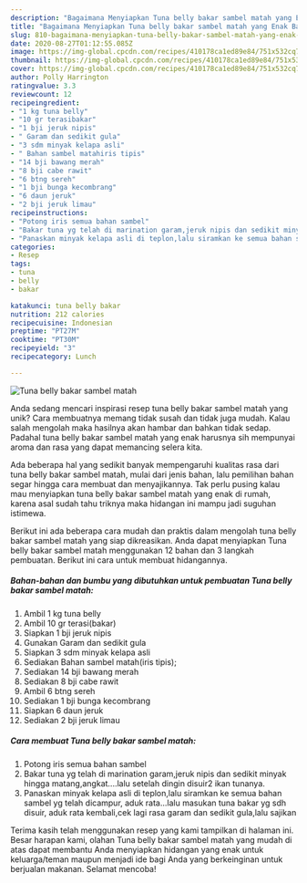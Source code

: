 ```yaml
---
description: "Bagaimana Menyiapkan Tuna belly bakar sambel matah yang Enak Banget"
title: "Bagaimana Menyiapkan Tuna belly bakar sambel matah yang Enak Banget"
slug: 810-bagaimana-menyiapkan-tuna-belly-bakar-sambel-matah-yang-enak-banget
date: 2020-08-27T01:12:55.085Z
image: https://img-global.cpcdn.com/recipes/410178ca1ed89e84/751x532cq70/tuna-belly-bakar-sambel-matah-foto-resep-utama.jpg
thumbnail: https://img-global.cpcdn.com/recipes/410178ca1ed89e84/751x532cq70/tuna-belly-bakar-sambel-matah-foto-resep-utama.jpg
cover: https://img-global.cpcdn.com/recipes/410178ca1ed89e84/751x532cq70/tuna-belly-bakar-sambel-matah-foto-resep-utama.jpg
author: Polly Harrington
ratingvalue: 3.3
reviewcount: 12
recipeingredient:
- "1 kg tuna belly"
- "10 gr terasibakar"
- "1 bji jeruk nipis"
- " Garam dan sedikit gula"
- "3 sdm minyak kelapa asli"
- " Bahan sambel matahiris tipis"
- "14 bji bawang merah"
- "8 bji cabe rawit"
- "6 btng sereh"
- "1 bji bunga kecombrang"
- "6 daun jeruk"
- "2 bji jeruk limau"
recipeinstructions:
- "Potong iris semua bahan sambel"
- "Bakar tuna yg telah di marination garam,jeruk nipis dan sedikit minyak hingga matang,angkat....lalu setelah dingin disuir2 ikan tunanya."
- "Panaskan minyak kelapa asli di teplon,lalu siramkan ke semua bahan sambel yg telah dicampur, aduk rata...lalu masukan tuna bakar yg sdh disuir, aduk rata kembali,cek lagi rasa garam dan sedikit gula,lalu sajikan"
categories:
- Resep
tags:
- tuna
- belly
- bakar

katakunci: tuna belly bakar 
nutrition: 212 calories
recipecuisine: Indonesian
preptime: "PT27M"
cooktime: "PT30M"
recipeyield: "3"
recipecategory: Lunch

---
```



![Tuna belly bakar sambel matah](https://img-global.cpcdn.com/recipes/410178ca1ed89e84/751x532cq70/tuna-belly-bakar-sambel-matah-foto-resep-utama.jpg)

Anda sedang mencari inspirasi resep tuna belly bakar sambel matah yang unik? Cara membuatnya memang tidak susah dan tidak juga mudah. Kalau salah mengolah maka hasilnya akan hambar dan bahkan tidak sedap. Padahal tuna belly bakar sambel matah yang enak harusnya sih mempunyai aroma dan rasa yang dapat memancing selera kita.



Ada beberapa hal yang sedikit banyak mempengaruhi kualitas rasa dari tuna belly bakar sambel matah, mulai dari jenis bahan, lalu pemilihan bahan segar hingga cara membuat dan menyajikannya. Tak perlu pusing kalau mau menyiapkan tuna belly bakar sambel matah yang enak di rumah, karena asal sudah tahu triknya maka hidangan ini mampu jadi suguhan istimewa.


Berikut ini ada beberapa cara mudah dan praktis dalam mengolah tuna belly bakar sambel matah yang siap dikreasikan. Anda dapat menyiapkan Tuna belly bakar sambel matah menggunakan 12 bahan dan 3 langkah pembuatan. Berikut ini cara untuk membuat hidangannya.

<!--inarticleads1-->

##### Bahan-bahan dan bumbu yang dibutuhkan untuk pembuatan Tuna belly bakar sambel matah:

1. Ambil 1 kg tuna belly
1. Ambil 10 gr terasi(bakar)
1. Siapkan 1 bji jeruk nipis
1. Gunakan  Garam dan sedikit gula
1. Siapkan 3 sdm minyak kelapa asli
1. Sediakan  Bahan sambel matah(iris tipis);
1. Sediakan 14 bji bawang merah
1. Sediakan 8 bji cabe rawit
1. Ambil 6 btng sereh
1. Sediakan 1 bji bunga kecombrang
1. Siapkan 6 daun jeruk
1. Sediakan 2 bji jeruk limau




<!--inarticleads2-->

##### Cara membuat Tuna belly bakar sambel matah:

1. Potong iris semua bahan sambel
1. Bakar tuna yg telah di marination garam,jeruk nipis dan sedikit minyak hingga matang,angkat....lalu setelah dingin disuir2 ikan tunanya.
1. Panaskan minyak kelapa asli di teplon,lalu siramkan ke semua bahan sambel yg telah dicampur, aduk rata...lalu masukan tuna bakar yg sdh disuir, aduk rata kembali,cek lagi rasa garam dan sedikit gula,lalu sajikan




Terima kasih telah menggunakan resep yang kami tampilkan di halaman ini. Besar harapan kami, olahan Tuna belly bakar sambel matah yang mudah di atas dapat membantu Anda menyiapkan hidangan yang enak untuk keluarga/teman maupun menjadi ide bagi Anda yang berkeinginan untuk berjualan makanan. Selamat mencoba!
